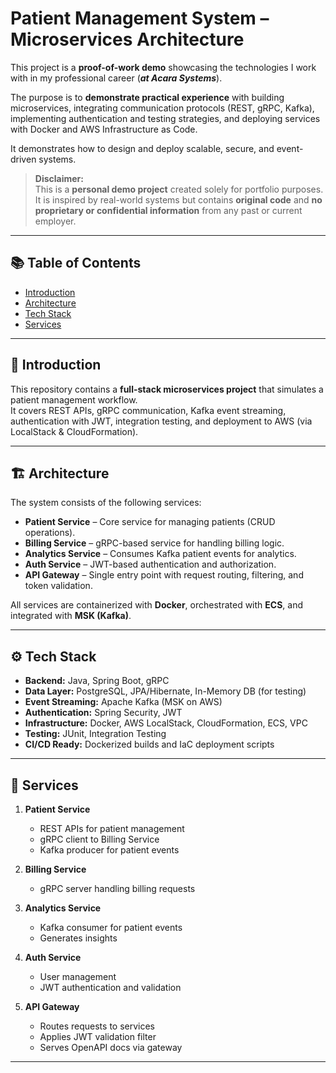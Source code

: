 # Patient Management System – Microservices Architecture

This project is a **proof-of-work demo** showcasing the technologies I work with in my professional career (***at Acara Systems***).  

The purpose is to **demonstrate practical experience** with building microservices, integrating communication protocols (REST, gRPC, Kafka), implementing authentication and testing strategies, and deploying services with Docker and AWS Infrastructure as Code. 

It demonstrates how to design and deploy scalable, secure, and event-driven systems.

> **Disclaimer:**  
> This is a **personal demo project** created solely for portfolio purposes.  
> It is inspired by real-world systems but contains **original code** and **no proprietary or confidential information** from any past or current employer.

---

## 📚 Table of Contents
- [Introduction](#introduction)
- [Architecture](#architecture)
- [Tech Stack](#tech-stack)
- [Services](#services)
  
---

## 🚀 Introduction
This repository contains a **full-stack microservices project** that simulates a patient management workflow.  
It covers REST APIs, gRPC communication, Kafka event streaming, authentication with JWT, integration testing, and deployment to AWS (via LocalStack & CloudFormation).

---

## 🏗️ Architecture
The system consists of the following services:

- **Patient Service** – Core service for managing patients (CRUD operations).
- **Billing Service** – gRPC-based service for handling billing logic.
- **Analytics Service** – Consumes Kafka patient events for analytics.
- **Auth Service** – JWT-based authentication and authorization.
- **API Gateway** – Single entry point with request routing, filtering, and token validation.

All services are containerized with **Docker**, orchestrated with **ECS**, and integrated with **MSK (Kafka)**.

---

## ⚙️ Tech Stack
- **Backend:** Java, Spring Boot, gRPC
- **Data Layer:** PostgreSQL, JPA/Hibernate, In-Memory DB (for testing)
- **Event Streaming:** Apache Kafka (MSK on AWS)
- **Authentication:** Spring Security, JWT
- **Infrastructure:** Docker, AWS LocalStack, CloudFormation, ECS, VPC
- **Testing:** JUnit, Integration Testing
- **CI/CD Ready:** Dockerized builds and IaC deployment scripts

---

## 🧩 Services
1. **Patient Service**
   - REST APIs for patient management
   - gRPC client to Billing Service
   - Kafka producer for patient events

2. **Billing Service**
   - gRPC server handling billing requests

3. **Analytics Service**
   - Kafka consumer for patient events
   - Generates insights

4. **Auth Service**
   - User management
   - JWT authentication and validation

5. **API Gateway**
   - Routes requests to services
   - Applies JWT validation filter
   - Serves OpenAPI docs via gateway

---
